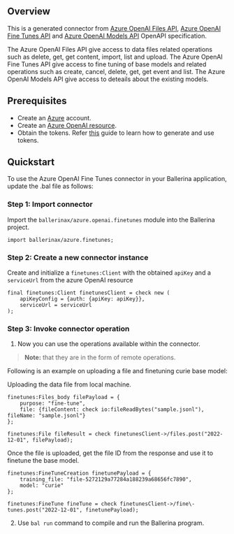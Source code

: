 ## Overview
This is a generated connector from [Azure OpenAI Files API](https://learn.microsoft.com/en-us/rest/api/cognitiveservices/azureopenaistable/files/),
[Azure OpenAI Fine Tunes API](https://learn.microsoft.com/en-us/rest/api/cognitiveservices/azureopenaistable/fine-tunes/) and
[Azure OpenAI Models API](https://learn.microsoft.com/en-us/rest/api/cognitiveservices/azureopenaistable/models/) OpenAPI specification.

The Azure OpenAI Files API give access to data files related operations such as delete, get, get content, import, list and upload. The Azure OpenAI Fine Tunes API give access to fine tuning of base models and related operations such as create, cancel, delete, get, get event and list. The Azure OpenAI  Models API give access to deteails about the existing models.

## Prerequisites
- Create an [Azure](https://azure.microsoft.com/en-us/features/azure-portal/) account.
- Create an [Azure OpenAI resource](https://learn.microsoft.com/en-us/azure/cognitive-services/openai/how-to/create-resource).
- Obtain the tokens. Refer [this](https://learn.microsoft.com/en-us/azure/cognitive-services/openai/reference#authentication) guide to learn how to generate and use tokens.

## Quickstart

To use the Azure OpenAI Fine Tunes connector in your Ballerina application, update the .bal file as follows:

### Step 1: Import connector
Import the `ballerinax/azure.openai.finetunes` module into the Ballerina project.

```ballerina
import ballerinax/azure.finetunes;
```

### Step 2: Create a new connector instance

Create and initialize a `finetunes:Client` with the obtained `apiKey` and a `serviceUrl` from the azure OpenAI resource

```ballerina
final finetunes:Client finetunesClient = check new (
    apiKeyConfig = {auth: {apiKey: apiKey}},
    serviceUrl = serviceUrl
);
```

### Step 3: Invoke connector operation
1. Now you can use the operations available within the connector. 

>**Note:** that they are in the form of remote operations.

Following is an example on uploading a file and finetuning curie base model:

Uploading the data file from local machine.

```ballerina
finetunes:Files_body filePayload = {
    purpose: "fine-tune",
    file: {fileContent: check io:fileReadBytes("sample.jsonl"), fileName: "sample.jsonl"}
};

finetunes:File fileResult = check finetunesClient->/files.post("2022-12-01", filePayload);
```

Once the file is uploaded, get the file ID from the response and use it to finetune the base model.

```ballerina
finetunes:FineTuneCreation finetunePayload = {
    training_file: "file-5272129a77284a188239a68656fc7890", 
    model: "curie"
};

finetunes:FineTune fineTune = check finetunesClient->/fine\-tunes.post("2022-12-01", finetunePayload);
```

2. Use `bal run` command to compile and run the Ballerina program.
